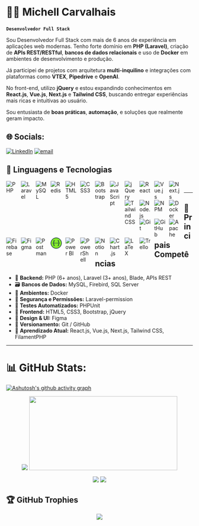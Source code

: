 # 👨‍💻 Michell Carvalhais

**`Desenvolvedor Full Stack`**

Sou Desenvolvedor Full Stack com mais de 6 anos de experiência em aplicações web modernas. Tenho forte domínio em **PHP (Laravel)**, criação de **APIs REST/RESTful**, **bancos de dados relacionais** e uso de **Docker** em ambientes de desenvolvimento e produção.

Já participei de projetos com arquitetura **multi-inquilino** e integrações com plataformas como **VTEX**, **Pipedrive** e **OpenAI**.

No front-end, utilizo **jQuery** e estou expandindo conhecimentos em **React.js**, **Vue.js**, **Next.js** e **Tailwind CSS**, buscando entregar experiências mais ricas e intuitivas ao usuário.

Sou entusiasta de **boas práticas**, **automação**, e soluções que realmente geram impacto.


## 🌐 Socials:
[![LinkedIn](https://img.shields.io/badge/LinkedIn-%230077B5.svg?logo=linkedin&logoColor=white)](https://linkedin.com/in/https://www.linkedin.com/in/michell-henrick-p-carvalhais-a3ba92231) [![email](https://img.shields.io/badge/Email-D14836?logo=gmail&logoColor=white)](mailto:michell.rv@gmail.com) 

## 🤖 Linguagens e Tecnologias

<p>
    <img align="left" alt="PHP" title="PHP" width="30px" style="padding-right: 10px;" src="https://cdn.jsdelivr.net/gh/devicons/devicon/icons/php/php-original.svg" />
    <img align="left" alt="Laravel" title="Laravel" width="30px" style="padding-right: 10px;" src="https://cdn.jsdelivr.net/gh/devicons/devicon/icons/laravel/laravel-original.svg" />
    <img align="left" alt="MySQL" title="MySQL" width="30px" style="padding-right: 10px;" src="https://cdn.jsdelivr.net/gh/devicons/devicon/icons/mysql/mysql-original.svg" />
    <img align="left" alt="Redis" title="Redis" width="30px" style="padding-right: 10px;" src="https://cdn.jsdelivr.net/gh/devicons/devicon/icons/redis/redis-original.svg" />
    <img align="left" alt="HTML5" title="HTML5" width="30px" style="padding-right: 10px;" src="https://cdn.jsdelivr.net/gh/devicons/devicon/icons/html5/html5-original.svg" />
    <img align="left" alt="CSS3" title="CSS3" width="30px" style="padding-right: 10px;" src="https://cdn.jsdelivr.net/gh/devicons/devicon/icons/css3/css3-original.svg" />
    <img align="left" alt="Bootstrap" title="Bootstrap" width="30px" style="padding-right: 10px;" src="https://cdn.jsdelivr.net/gh/devicons/devicon/icons/bootstrap/bootstrap-original.svg" />
    <img align="left" alt="JavaScript" title="JavaScript" width="30px" style="padding-right: 10px;" src="https://cdn.jsdelivr.net/gh/devicons/devicon/icons/javascript/javascript-original.svg" />
    <img align="left" alt="jQuery" title="jQuery" width="30px" style="padding-right: 10px;" src="https://cdn.jsdelivr.net/gh/devicons/devicon/icons/jquery/jquery-original.svg" />
    <img align="left" alt="React" title="React (aprendizado em curso)" width="30px" style="padding-right: 10px;" src="https://cdn.jsdelivr.net/gh/devicons/devicon/icons/react/react-original.svg" />
    <img align="left" alt="Vue.js" title="Vue.js (aprendizado em curso)" width="30px" style="padding-right: 10px;" src="https://cdn.jsdelivr.net/gh/devicons/devicon/icons/vuejs/vuejs-original.svg" />
    <img align="left" alt="Next.js" title="Next.js (aprendizado em curso)" width="30px" style="padding-right: 10px;" src="https://cdn.jsdelivr.net/gh/devicons/devicon/icons/nextjs/nextjs-original.svg" />
    <img align="left" alt="Tailwind CSS" title="Tailwind CSS (aprendizado em curso)" width="30px" style="padding-right: 10px;" src="https://cdn.jsdelivr.net/gh/devicons/devicon/icons/tailwindcss/tailwindcss-original.svg" />
    <img align="left" alt="Node.js" title="Node.js" width="30px" style="padding-right: 10px;" src="https://cdn.jsdelivr.net/gh/devicons/devicon/icons/nodejs/nodejs-original.svg" />
    <img align="left" alt="NPM" title="NPM" width="30px" style="padding-right: 10px;" src="https://cdn.jsdelivr.net/gh/devicons/devicon/icons/npm/npm-original-wordmark.svg" />
    <img align="left" alt="Docker" title="Docker" width="30px" style="padding-right: 10px;" src="https://cdn.jsdelivr.net/gh/devicons/devicon/icons/docker/docker-original.svg" />
    <img align="left" alt="Git" title="Git" width="30px" style="padding-right: 10px;" src="https://cdn.jsdelivr.net/gh/devicons/devicon/icons/git/git-original.svg" />
    <img align="left" alt="GitHub" title="GitHub" width="30px" style="padding-right: 10px;" src="https://cdn.jsdelivr.net/gh/devicons/devicon/icons/github/github-original.svg" />
    <img align="left" alt="Apache" title="Apache" width="30px" style="padding-right: 10px;" src="https://cdn.jsdelivr.net/gh/devicons/devicon/icons/apache/apache-original.svg" />
    <img align="left" alt="Firebase" title="Firebase" width="30px" style="padding-right: 10px;" src="https://cdn.jsdelivr.net/gh/devicons/devicon/icons/firebase/firebase-plain.svg" />
    <img align="left" alt="Figma" title="Figma" width="30px" style="padding-right: 10px;" src="https://cdn.jsdelivr.net/gh/devicons/devicon/icons/figma/figma-original.svg" />
    <img align="left" alt="Postman" title="Postman" width="30px" style="padding-right: 10px;" src="https://cdn.jsdelivr.net/gh/devicons/devicon/icons/postman/postman-original.svg" />
    <img align="left" alt="Swagger" title="Swagger" width="30px" style="padding-right: 10px;" src="https://raw.githubusercontent.com/devicons/devicon/master/icons/swagger/swagger-original.svg" />
    <img align="left" alt="Power BI" title="Power BI" width="30px" style="padding-right: 10px;" src="https://upload.wikimedia.org/wikipedia/commons/c/cf/New_Power_BI_Logo.svg" />
    <img align="left" alt="PowerShell" title="PowerShell" width="30px" style="padding-right: 10px;" src="https://cdn.jsdelivr.net/gh/devicons/devicon/icons/powershell/powershell-original.svg" />
    <img align="left" alt="Notion" title="Notion" width="30px" style="padding-right: 10px;" src="https://cdn.jsdelivr.net/gh/devicons/devicon/icons/notion/notion-original.svg" />
    <img align="left" alt="Chart.js" title="Chart.js" width="30px" style="padding-right: 10px;" src="https://www.chartjs.org/media/logo-title.svg" />
    <img align="left" alt="LaTeX" title="LaTeX" width="30px" style="padding-right: 10px;" src="https://upload.wikimedia.org/wikipedia/commons/9/92/LaTeX_logo.svg" />
    <img align="left" alt="Trello" title="Trello" width="30px" style="padding-right: 10px;" src="https://cdn.jsdelivr.net/gh/devicons/devicon/icons/trello/trello-plain.svg" />
    <br/>
</p>

---

## 🚀 Principais Competências

- 🧱 **Backend:** PHP (6+ anos), Laravel (3+ anos), Blade, APIs REST
- 🗃️ **Bancos de Dados:** MySQL, Firebird, SQL Server
- 🐳 **Ambientes:** Docker
- 🔐 **Segurança e Permissões:** Laravel-permission
- 🧪 **Testes Automatizados:** PHPUnit
- 🎨 **Frontend:** HTML5, CSS3, Bootstrap, jQuery
- 📐 **Design & UI:** Figma
- 📁 **Versionamento:** Git / GitHub
- 🌱 **Aprendizado Atual:** React.js, Vue.js, Next.js, Tailwind CSS, FilamentPHP

---

# 📊 GitHub Stats:
[![Ashutosh's github activity graph](https://github-readme-activity-graph.vercel.app/graph?username=MichellHPC&theme=one-dark&custom_title=Contribuições&hide_border=false)](https://github.com/ashutosh00710/github-readme-activity-graph)

<p align="center">
  <img 
    src="https://nirzak-streak-stats.vercel.app/?user=MichellHPC&theme=onedark&hide_border=false" 
    height="200"
  />
  <img 
    src="https://github-readme-stats.vercel.app/api/top-langs/?username=MichellHPC&theme=onedark&hide_border=false&include_all_commits=true&count_private=true&layout=compact&custom_title=Linguagens" 
    width="400" height="200"
  />
</p>

<p align="center">
  <img 
    src="https://github-readme-stats.vercel.app/api?username=MichellHPC&theme=onedark&hide_border=false&include_all_commits=true&count_private=true&locale=pt-br&rank_icon=github" 
    height="200"
  />
  <img 
    src="https://github-contributor-stats.vercel.app/api?username=MichellHPC&limit=4&theme=onedark&combine_all_yearly_contributions=true" 
    height="200"
  />
</p>

## 🏆 GitHub Trophies
<p align="center">
    <img src="https://github-profile-trophy.vercel.app/?username=MichellHPC&theme=onedark&no-frame=false&no-bg=false&margin-w=5&">
</p>
